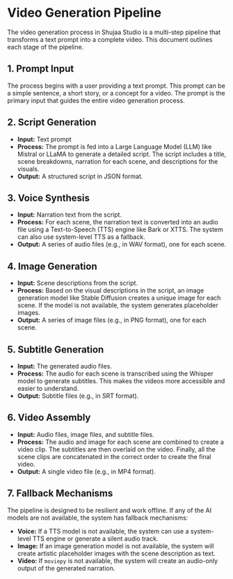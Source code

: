 # Video Generation Pipeline

The video generation process in Shujaa Studio is a multi-step pipeline that transforms a text prompt into a complete video. This document outlines each stage of the pipeline.

## 1. Prompt Input

The process begins with a user providing a text prompt. This prompt can be a simple sentence, a short story, or a concept for a video. The prompt is the primary input that guides the entire video generation process.

## 2. Script Generation

*   **Input:** Text prompt
*   **Process:** The prompt is fed into a Large Language Model (LLM) like Mistral or LLaMA to generate a detailed script. The script includes a title, scene breakdowns, narration for each scene, and descriptions for the visuals.
*   **Output:** A structured script in JSON format.

## 3. Voice Synthesis

*   **Input:** Narration text from the script.
*   **Process:** For each scene, the narration text is converted into an audio file using a Text-to-Speech (TTS) engine like Bark or XTTS. The system can also use system-level TTS as a fallback.
*   **Output:** A series of audio files (e.g., in WAV format), one for each scene.

## 4. Image Generation

*   **Input:** Scene descriptions from the script.
*   **Process:** Based on the visual descriptions in the script, an image generation model like Stable Diffusion creates a unique image for each scene. If the model is not available, the system generates placeholder images.
*   **Output:** A series of image files (e.g., in PNG format), one for each scene.

## 5. Subtitle Generation

*   **Input:** The generated audio files.
*   **Process:** The audio for each scene is transcribed using the Whisper model to generate subtitles. This makes the videos more accessible and easier to understand.
*   **Output:** Subtitle files (e.g., in SRT format).

## 6. Video Assembly

*   **Input:** Audio files, image files, and subtitle files.
*   **Process:** The audio and image for each scene are combined to create a video clip. The subtitles are then overlaid on the video. Finally, all the scene clips are concatenated in the correct order to create the final video.
*   **Output:** A single video file (e.g., in MP4 format).

## 7. Fallback Mechanisms

The pipeline is designed to be resilient and work offline. If any of the AI models are not available, the system has fallback mechanisms:

*   **Voice:** If a TTS model is not available, the system can use a system-level TTS engine or generate a silent audio track.
*   **Image:** If an image generation model is not available, the system will create artistic placeholder images with the scene description as text.
*   **Video:** If `moviepy` is not available, the system will create an audio-only output of the generated narration.
